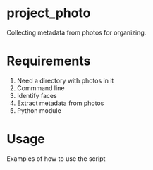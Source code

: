 # project_photo
Collecting metadata from photos for organizing.


# Requirements
1. Need a directory with photos in it
2. Commmand line
3. Identify faces
4. Extract metadata from photos
5. Python module

# Usage

Examples of how to use the script